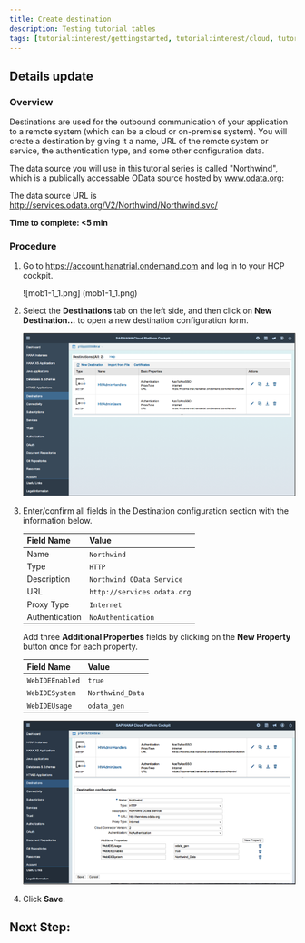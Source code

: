 ```yaml
---
title: Create destination
description: Testing tutorial tables
tags: [tutorial:interest/gettingstarted, tutorial:interest/cloud, tutorial:product/hcp, tutorial>nata]
---
```


## Details update

### Overview
Destinations are used for the outbound communication of your application to a remote system (which can be a cloud or on-premise system). You will create a destination by giving it a name, URL of the remote system or service, the authentication type, and some other configuration data.

The data source you will use in this tutorial series is called "Northwind", which is a publically accessable OData source hosted by www.odata.org:

The data source URL is <http://services.odata.org/V2/Northwind/Northwind.svc/>

**Time to complete: <5 min**

### Procedure

1. Go to <https://account.hanatrial.ondemand.com> and log in to your HCP cockpit.
       
    ![mob1-1_1.png] (mob1-1_1.png)
       
2. Select the **Destinations** tab on the left side, and then click on **New Destination…** to open a new destination configuration form.
     
    ![mob1.png](mob1-1_2.png)
     
3. Enter/confirm all fields in the Destination configuration section with the information below.
      
    Field Name     | Value
    :------------- | :-------------
    Name           | `Northwind`
    Type           | `HTTP`
    Description    | `Northwind OData Service`
    URL            | `http://services.odata.org`
    Proxy Type     | `Internet`
    Authentication | `NoAuthentication`
       
    Add three **Additional Properties** fields by clicking on the **New Property** button once for each property.
       
    Field Name     | Value
    :------------- | :-------------
    `WebIDEEnabled`  | `true`
    `WebIDESystem`   | `Northwind_Data`
    `WebIDEUsage`    | `odata_gen`
       
    ![mob1-1_3.png](mob1-1_3.png)
       
4. Click **Save**.

## Next Step:

